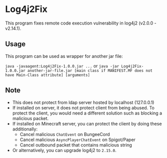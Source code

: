 # Log4j2Fix

This program fixes remote code execution vulnerability in log4j2 (v2.0.0 - v2.14.1).

## Usage
This program can be used as wrapper for another jar file:

`java -javaagent:Log4j2Fix-1.0.0.jar ...` or `java -jar Log4j2Fix-1.0.0.jar another-jar-file.jar [main class if MANIFEST.MF does not have Main-Class attribute] [arguments]`

## Note
- This does not protect from ldap server hosted by localhost (127.0.0.1)
- If installed on server, it does not protect client from being abused.
  To protect the client, you would need a different solution such as blocking a malicious packet.
- If installed on Minecraft server, you can protect the client by doing these additionally:
  - Cancel malicious `ChatEvent` on BungeeCord
  - Cancel malicious `AsyncPlayerChatEvent` on Spigot/Paper
  - Cancel outbound packet that contains malicious string
- Or alternatively, you can upgrade log4j2 to `2.15.0`.
